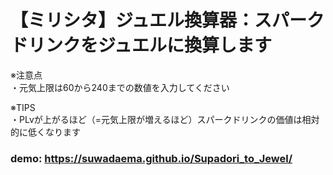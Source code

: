 # 【ミリシタ】ジュエル換算器：スパークドリンクをジュエルに換算します
※注意点  
・元気上限は60から240までの数値を入力してください  
  
※TIPS  
・PLvが上がるほど（=元気上限が増えるほど）スパークドリンクの価値は相対的に低くなります

### demo: https://suwadaema.github.io/Supadori_to_Jewel/
